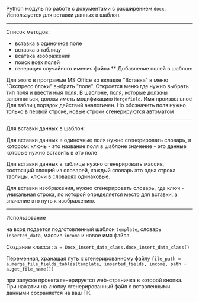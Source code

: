 Python модуль по работе с документами с расширением `docx`. 
Используется для вставки данных в шаблон. 
***
Список методов:
  - вставка в одиночное поле
  - вставка в таблицу
  - всатвка изображений
  - поиск всех полей
  - генерация случайного имения файла
**
Добавление полей в шаблон:

Для этого в программе MS Office во вкладке "Вставка" в меню "Экспресс блоки" выбрать "поле". 
Откроется меню где нужно выбрать тип поля и ввести имя поля. В шаблоне, поля, которые должны заполняться, должы иметь модификацию `Mergefield`.
Имя произвольное
Для таблиц порядок действий аналогичен. Но обозначить поля нужно только в первой строке, новые строки сгенерируются автоматом
***
Для вставки данных в шаблон:

Для вставки данных в одиночные поля нужно сгенерировать словарь, в котором:
ключь - это название поля в шаблоне
значение - это данные которые нужно вставить в это поле

Для вставки данных в таблицы нужно сгенерировать массив, состоящий слощий из словарей, каждый словарь это одна строка таблицы, 
ключи в словарях одинаковые. 

Для вставки изображения, нужно сгенерировать словарь, где ключ - уникальная строка, по которой определяется место дял вставки, а 
значение это путь к изображению. 
***
Использование 

на вход подается подготовленный шаблон `template`, словарь `inserted_data`, массив `income` и новое имя файла.

Создание класса : `a = Docx_insert_data_class.docx_insert_data_class()`

Переменная, хранащая путь к сгенерированному файлу `file_path = a.merge_file_fields_tables(template, inserted_fields, income, path + a.get_file_name())`

при запуске проекта генерируется web-страничка в которой кнопка. 
При нажатии на кнопку сгенерированный файл с вставленными данными сохраняется на ваш ПК




